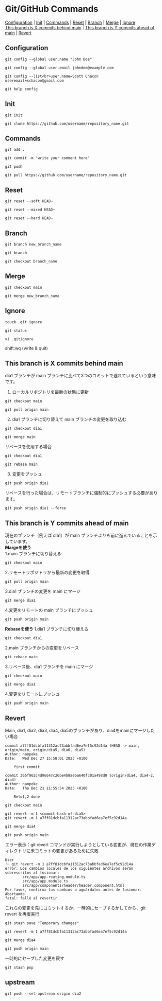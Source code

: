 # Git/GitHub Commands
[Configuration](#configuration) | [Init](#init) | [Commands](#commands) | [Reset](#reset) | [Branch](#branch) | [Merge](#merge) | [Ignore](#ignore)  
[This branch is X commits behind main](#this-branch-is-x-commits-behind-main)
 | [This branch is Y commits ahead of main](#this-branch-is-y-commits-ahead-of-main) | [Revert](#revert)

## Configuration
```
git config --global user.name "John Doe"
```
```
git config --global user.email johndoe@example.com
```
```
git config --list<br>user.name=Scott Chacon useremail=schacon@gmail.com
```
```
git help config
```

## Init
```
git init
```
```
git clone https://github.com/username/repository_name.git
```

## Commands
```
git add .
```
```
git commit -m "write your comment here"
```
```
git push
```
```
git pull https://github.com/username/repository_name.git
```

## Reset
```
git reset --soft HEAD~
```
```
git reset --mixed HEAD~
```
```
git reset --hard HEAD~
```

## Branch
```
git branch new_branch_name
```
```
git branch
```
```
git checkout branch_name
```

## Merge
```
git checkout main
```
```
git merge new_branch_name
```

## Ignore
```
touch .git ignore
```
```
git status
```
```
vi .gitignore
```
shift:wq (write & quit)


## This branch is X commits behind main
dia1 ブランチが main ブランチに比べてXつのコミットで遅れているという意味です。  
1. ローカルリポジトリを最新の状態に更新
```
git checkout main
```
```
git pull origin main
```
2. dia1 ブランチに切り替えて main ブランチの変更を取り込む
```
git checkout dia1
```
```
git merge main
```
リベースを使用する場合
```
git checkout dia1
```
```
git rebase main
```
3. 変更をプッシュ
```
git push origin dia1
```
リベースを行った場合は、リモートブランチに強制的にプッシュする必要があります。
```
git push origin dia1 --force
```
## This branch is Y commits ahead of main
現在のブランチ（例えば dia1）が main ブランチよりも前に進んでいることを示しています。  
**Margeを使う**  
1.main ブランチに切り替える:
```
git checkout main
```
2.リモートリポジトリから最新の変更を取得
```
git pull origin main
```
3.dia1 ブランチの変更を main にマージ
```
git merge dia1
```
4.変更をリモートの main ブランチにプッシュ
```
git push origin main
```
**Rebaseを使う**
1.dia1 ブランチに切り替える
```
git checkout dia1
```
2.main ブランチからの変更をリベース
```
git rebase main
```
3.リベース後、dia1 ブランチを main にマージ
```
git checkout main
```
```
git merge dia1
```
4.変更をリモートにプッシュ
```
git push origin main
```

## Revert
Main, dia1, dia2, dia3, dia4, dia5のブランチがあり、dia4をmainにマージしたい場合  
```
commit a7ff81dcbfa11312ac73abbfad6ea7ef5c92d14a (HEAD -> main, origin/main, origin/dia5, dia6, dia5)
Author: naopeke
Date:   Wed Dec 27 15:58:01 2023 +0100

    first commit

commit 365f962c4d96647c26be4b0aeba640fc01a498d0 (origin/dia4, dia4-2, dia4)
Author: naopeke
Date:   Thu Dec 21 11:55:54 2023 +0100

    Reto1,2 done
```
```
git checkout main
```
```
git revert -m 1 <commit-hash-of-dia5>
git revert -m 1 a7ff81dcbfa11312ac73abbfad6ea7ef5c92d14a
```
```
git merge dia4
```
```
git push origin main
```
エラー表示：git revert コマンドが実行しようとしている変更が、現在の作業ディレクトリに未コミットの変更があるために失敗  
```
User
╰─ git revert -m 1 a7ff81dcbfa11312ac73abbfad6ea7ef5c92d14a                  
error: Los cambios locales de los siguientes archivos serán sobrescritos al fusionar:
        src/app/app-routing.module.ts
        src/app/app.module.ts
        src/app/components/header/header.component.html
Por favor, confirma tus cambios o aguárdalos antes de fusionar.
Abortando
fatal: falló al revertir
```
これらの変更を先にコミットするか、一時的にセーブするかしてから、git revert を再度実行  
```
git stash save "Temporary changes"
```
```
git revert -m 1 a7ff81dcbfa11312ac73abbfad6ea7ef5c92d14a
```
```
git merge dia4
```
```
git push origin main
```
一時的にセーブした変更を戻す
```
git stash pop
```
## upstream
```
git push --set-upstream origin dia2
```
